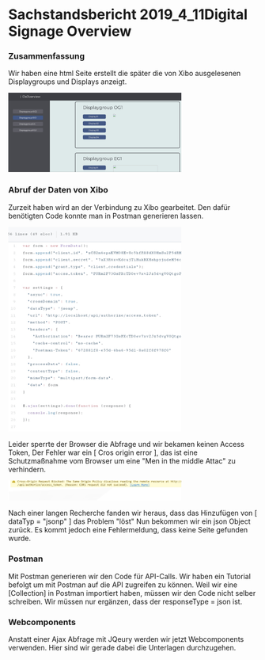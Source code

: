 # Sachstandsbericht 2019_4_11Digital Signage Overview
### Zusammenfassung

Wir haben eine html Seite erstellt die später die von Xibo ausgelesenen Displaygroups und Displays anzeigt.

<img src="20190410_093211.jpg" width="350" title="hover text"> 

### Abruf der Daten von Xibo

Zurzeit haben wird an der Verbindung zu Xibo gearbeitet. Den dafür benötigten Code konnte man in Postman generieren lassen.

<img src="20190410_093945.jpg" width="350" title="hover text">

Leider sperrte der Browser die Abfrage und wir bekamen keinen Access Token, Der Fehler war ein [ Cros origin error ], das ist eine Schutzmaßnahme vom Browser um eine "Men in the middle Attac" zu verhindern.

<img src="20190410_094830.jpg" width="350" title="hover text"> 

Nach einer langen Recherche fanden wir heraus, dass das Hinzufügen von [ dataTyp = "jsonp" ] das Problem "löst"
Nun bekommen wir ein json Object zurück. Es kommt jedoch eine Fehlermeldung, dass keine Seite gefunden wurde.


### Postman

Mit Postman generieren wir den Code für API-Calls. Wir haben ein Tutorial befolgt um mit Postman auf die API zugreifen zu können. Weil wir eine [Collection] in Postman importiert haben, müssen wir den Code nicht selber schreiben. Wir müssen nur ergänzen, dass der responseType = json ist.

### Webcomponents 

Anstatt einer Ajax Abfrage mit JQeury werden wir jetzt Webcomponents verwenden.
Hier sind wir gerade dabei die Unterlagen durchzugehen.



